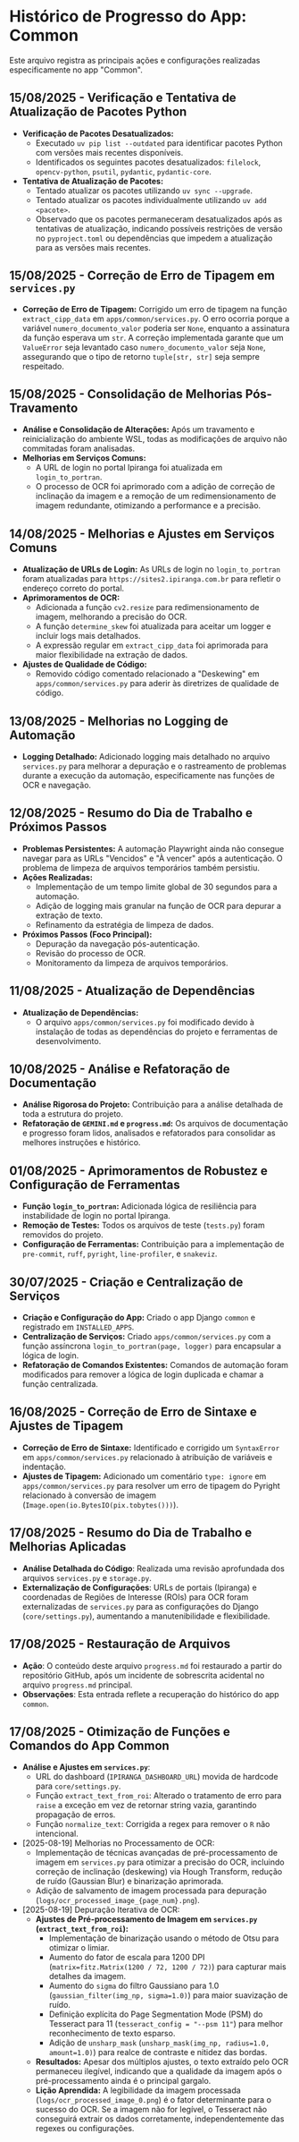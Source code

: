 # Histórico de Progresso do App: Common

Este arquivo registra as principais ações e configurações realizadas especificamente no app "Common".

## 15/08/2025 - Verificação e Tentativa de Atualização de Pacotes Python

- **Verificação de Pacotes Desatualizados:**
    - Executado `uv pip list --outdated` para identificar pacotes Python com versões mais recentes disponíveis.
    - Identificados os seguintes pacotes desatualizados: `filelock`, `opencv-python`, `psutil`, `pydantic`, `pydantic-core`.
- **Tentativa de Atualização de Pacotes:**
    - Tentado atualizar os pacotes utilizando `uv sync --upgrade`.
    - Tentado atualizar os pacotes individualmente utilizando `uv add <pacote>`.
    - Observado que os pacotes permaneceram desatualizados após as tentativas de atualização, indicando possíveis restrições de versão no `pyproject.toml` ou dependências que impedem a atualização para as versões mais recentes.

## 15/08/2025 - Correção de Erro de Tipagem em `services.py`

- **Correção de Erro de Tipagem:** Corrigido um erro de tipagem na função `extract_cipp_data` em `apps/common/services.py`. O erro ocorria porque a variável `numero_documento_valor` poderia ser `None`, enquanto a assinatura da função esperava um `str`. A correção implementada garante que um `ValueError` seja levantado caso `numero_documento_valor` seja `None`, assegurando que o tipo de retorno `tuple[str, str]` seja sempre respeitado.

## 15/08/2025 - Consolidação de Melhorias Pós-Travamento

- **Análise e Consolidação de Alterações:** Após um travamento e reinicialização do ambiente WSL, todas as modificações de arquivo não commitadas foram analisadas.
- **Melhorias em Serviços Comuns:**
    - A URL de login no portal Ipiranga foi atualizada em `login_to_portran`.
    - O processo de OCR foi aprimorado com a adição de correção de inclinação da imagem e a remoção de um redimensionamento de imagem redundante, otimizando a performance e a precisão.

## 14/08/2025 - Melhorias e Ajustes em Serviços Comuns

- **Atualização de URLs de Login:** As URLs de login no `login_to_portran` foram atualizadas para `https://sites2.ipiranga.com.br` para refletir o endereço correto do portal.
- **Aprimoramentos de OCR:**
    - Adicionada a função `cv2.resize` para redimensionamento de imagem, melhorando a precisão do OCR.
    - A função `determine_skew` foi atualizada para aceitar um logger e incluir logs mais detalhados.
    - A expressão regular em `extract_cipp_data` foi aprimorada para maior flexibilidade na extração de dados.
- **Ajustes de Qualidade de Código:**
    - Removido código comentado relacionado a "Deskewing" em `apps/common/services.py` para aderir às diretrizes de qualidade de código.

## 13/08/2025 - Melhorias no Logging de Automação

- **Logging Detalhado:** Adicionado logging mais detalhado no arquivo `services.py` para melhorar a depuração e o rastreamento de problemas durante a execução da automação, especificamente nas funções de OCR e navegação.

## 12/08/2025 - Resumo do Dia de Trabalho e Próximos Passos

- **Problemas Persistentes:** A automação Playwright ainda não consegue navegar para as URLs "Vencidos" e "À vencer" após a autenticação. O problema de limpeza de arquivos temporários também persistiu.
- **Ações Realizadas:**
    - Implementação de um tempo limite global de 30 segundos para a automação.
    - Adição de logging mais granular na função de OCR para depurar a extração de texto.
    - Refinamento da estratégia de limpeza de dados.
- **Próximos Passos (Foco Principal):**
    - Depuração da navegação pós-autenticação.
    - Revisão do processo de OCR.
    - Monitoramento da limpeza de arquivos temporários.

## 11/08/2025 - Atualização de Dependências

- **Atualização de Dependências:**
    - O arquivo `apps/common/services.py` foi modificado devido à instalação de todas as dependências do projeto e ferramentas de desenvolvimento.

## 10/08/2025 - Análise e Refatoração de Documentação

- **Análise Rigorosa do Projeto:** Contribuição para a análise detalhada de toda a estrutura do projeto.
- **Refatoração de `GEMINI.md` e `progress.md`:** Os arquivos de documentação e progresso foram lidos, analisados e refatorados para consolidar as melhores instruções e histórico.

## 01/08/2025 - Aprimoramentos de Robustez e Configuração de Ferramentas

- **Função `login_to_portran`:** Adicionada lógica de resiliência para instabilidade de login no portal Ipiranga.
- **Remoção de Testes:** Todos os arquivos de teste (`tests.py`) foram removidos do projeto.
- **Configuração de Ferramentas:** Contribuição para a implementação de `pre-commit`, `ruff`, `pyright`, `line-profiler`, e `snakeviz`.

## 30/07/2025 - Criação e Centralização de Serviços

- **Criação e Configuração do App:** Criado o app Django `common` e registrado em `INSTALLED_APPS`.
- **Centralização de Serviços:** Criado `apps/common/services.py` com a função assíncrona `login_to_portran(page, logger)` para encapsular a lógica de login.
- **Refatoração de Comandos Existentes:** Comandos de automação foram modificados para remover a lógica de login duplicada e chamar a função centralizada.

## 16/08/2025 - Correção de Erro de Sintaxe e Ajustes de Tipagem

- **Correção de Erro de Sintaxe:** Identificado e corrigido um `SyntaxError` em `apps/common/services.py` relacionado à atribuição de variáveis e indentação.
- **Ajustes de Tipagem:** Adicionado um comentário `type: ignore` em `apps/common/services.py` para resolver um erro de tipagem do Pyright relacionado à conversão de imagem (`Image.open(io.BytesIO(pix.tobytes()))`).

## 17/08/2025 - Resumo do Dia de Trabalho e Melhorias Aplicadas

- **Análise Detalhada do Código**: Realizada uma revisão aprofundada dos arquivos `services.py` e `storage.py`.
- **Externalização de Configurações**: URLs de portais (Ipiranga) e coordenadas de Regiões de Interesse (ROIs) para OCR foram externalizadas de `services.py` para as configurações do Django (`core/settings.py`), aumentando a manutenibilidade e flexibilidade.

## 17/08/2025 - Restauração de Arquivos

- **Ação**: O conteúdo deste arquivo `progress.md` foi restaurado a partir do repositório GitHub, após um incidente de sobrescrita acidental no arquivo `progress.md` principal.
- **Observações**: Esta entrada reflete a recuperação do histórico do app `common`.

## 17/08/2025 - Otimização de Funções e Comandos do App Common

- **Análise e Ajustes em `services.py`**:
    - URL do dashboard (`IPIRANGA_DASHBOARD_URL`) movida de hardcode para `core/settings.py`.
    - Função `extract_text_from_roi`: Alterado o tratamento de erro para `raise` a exceção em vez de retornar string vazia, garantindo propagação de erros.
    - Função `normalize_text`: Corrigida a regex para remover o `R` não intencional.
- [2025-08-19] Melhorias no Processamento de OCR:
    - Implementação de técnicas avançadas de pré-processamento de imagem em `services.py` para otimizar a precisão do OCR, incluindo correção de inclinação (deskewing) via Hough Transform, redução de ruído (Gaussian Blur) e binarização aprimorada.
    - Adição de salvamento de imagem processada para depuração (`logs/ocr_processed_image_{page_num}.png`).
- [2025-08-19] Depuração Iterativa de OCR:
    - **Ajustes de Pré-processamento de Imagem em `services.py` (`extract_text_from_roi`):**
        - Implementação de binarização usando o método de Otsu para otimizar o limiar.
        - Aumento do fator de escala para 1200 DPI (`matrix=fitz.Matrix(1200 / 72, 1200 / 72)`) para capturar mais detalhes da imagem.
        - Aumento do `sigma` do filtro Gaussiano para 1.0 (`gaussian_filter(img_np, sigma=1.0)`) para maior suavização de ruído.
        - Definição explícita do Page Segmentation Mode (PSM) do Tesseract para 11 (`tesseract_config = "--psm 11"`) para melhor reconhecimento de texto esparso.
        - Adição de `unsharp_mask` (`unsharp_mask(img_np, radius=1.0, amount=1.0)`) para realce de contraste e nitidez das bordas.
    - **Resultados:** Apesar dos múltiplos ajustes, o texto extraído pelo OCR permaneceu ilegível, indicando que a qualidade da imagem após o pré-processamento ainda é o principal gargalo.
    - **Lição Aprendida:** A legibilidade da imagem processada (`logs/ocr_processed_image_0.png`) é o fator determinante para o sucesso do OCR. Se a imagem não for legível, o Tesseract não conseguirá extrair os dados corretamente, independentemente das regexes ou configurações.